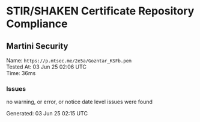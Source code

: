 # STIR/SHAKEN Certificate Repository Compliance

## Martini Security

Name: `https://p.mtsec.me/2e5a/Gozntar_KSFb.pem`\
Tested At: 03 Jun 25 02:06 UTC\
Time: 36ms

### Issues

no warning, or error, or notice date level issues were found

Generated: 03 Jun 25 02:15 UTC